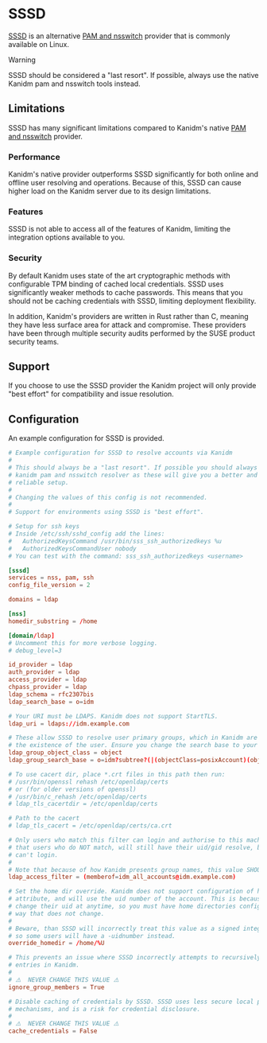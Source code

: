 # SSSD

[SSSD](https://sssd.io/) is an alternative [PAM and nsswitch](./pam_and_nsswitch) provider that is
commonly available on Linux.

> [!WARNING]
> SSSD should be considered a "last resort". If possible, always use the native Kanidm pam and nsswitch tools instead.

## Limitations

SSSD has many significant limitations compared to Kanidm's native
[PAM and nsswitch](./pam_and_nsswitch) provider.

### Performance

Kanidm's native provider outperforms SSSD significantly for both online and offline user resolving
and operations. Because of this, SSSD can cause higher load on the Kanidm server due to its design
limitations.

### Features

SSSD is not able to access all of the features of Kanidm, limiting the integration options available
to you.

### Security

By default Kanidm uses state of the art cryptographic methods with configurable TPM binding of
cached local credentials. SSSD uses significantly weaker methods to cache passwords. This means that
you should not be caching credentials with SSSD, limiting deployment flexibility.

In addition, Kanidm's providers are written in Rust rather than C, meaning they have less surface
area for attack and compromise. These providers have been through multiple security audits performed
by the SUSE product security teams.

## Support

If you choose to use the SSSD provider the Kanidm project will only provide "best effort" for
compatibility and issue resolution.

## Configuration

An example configuration for SSSD is provided.

```toml
# Example configuration for SSSD to resolve accounts via Kanidm
#
# This should always be a "last resort". If possible you should always use the
# kanidm pam and nsswitch resolver as these will give you a better and more
# reliable setup.
#
# Changing the values of this config is not recommended.
#
# Support for environments using SSSD is "best effort".

# Setup for ssh keys
# Inside /etc/ssh/sshd_config add the lines:
#   AuthorizedKeysCommand /usr/bin/sss_ssh_authorizedkeys %u
#   AuthorizedKeysCommandUser nobody
# You can test with the command: sss_ssh_authorizedkeys <username>

[sssd]
services = nss, pam, ssh
config_file_version = 2

domains = ldap

[nss]
homedir_substring = /home

[domain/ldap]
# Uncomment this for more verbose logging.
# debug_level=3

id_provider = ldap
auth_provider = ldap
access_provider = ldap
chpass_provider = ldap
ldap_schema = rfc2307bis
ldap_search_base = o=idm

# Your URI must be LDAPS. Kanidm does not support StartTLS.
ldap_uri = ldaps://idm.example.com

# These allow SSSD to resolve user primary groups, which in Kanidm are implied by
# the existence of the user. Ensure you change the search base to your ldap_search_base.
ldap_group_object_class = object
ldap_group_search_base = o=idm?subtree?(|(objectClass=posixAccount)(objectClass=posixGroup))

# To use cacert dir, place *.crt files in this path then run:
# /usr/bin/openssl rehash /etc/openldap/certs
# or (for older versions of openssl)
# /usr/bin/c_rehash /etc/openldap/certs
# ldap_tls_cacertdir = /etc/openldap/certs

# Path to the cacert
# ldap_tls_cacert = /etc/openldap/certs/ca.crt

# Only users who match this filter can login and authorise to this machine. Note
# that users who do NOT match, will still have their uid/gid resolve, but they
# can't login.
#
# Note that because of how Kanidm presents group names, this value SHOULD be an SPN
ldap_access_filter = (memberof=idm_all_accounts@idm.example.com)

# Set the home dir override. Kanidm does not support configuration of homedirs as an
# attribute, and will use the uid number of the account. This is because users can
# change their uid at anytime, so you must have home directories configured in a stable
# way that does not change.
#
# Beware, than SSSD will incorrectly treat this value as a signed integer rather than unsigned
# so some users will have a -uidnumber instead.
override_homedir = /home/%U

# This prevents an issue where SSSD incorrectly attempts to recursively walk all
# entries in Kanidm.
#
# ⚠️  NEVER CHANGE THIS VALUE ⚠️
ignore_group_members = True

# Disable caching of credentials by SSSD. SSSD uses less secure local password storage
# mechanisms, and is a risk for credential disclosure.
#
# ⚠️  NEVER CHANGE THIS VALUE ⚠️
cache_credentials = False
```
